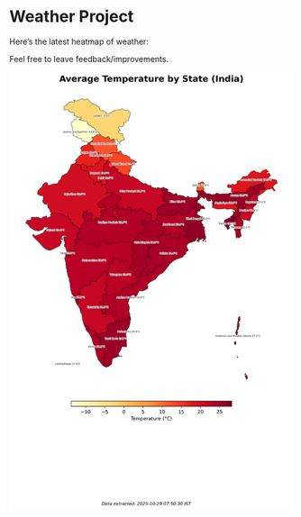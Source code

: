 # Weather Project

Here’s the latest heatmap of weather:

Feel free to leave feedback/improvements.

![India Heatmap](docs/assets/india_heatmap.png?v=0179F0)
